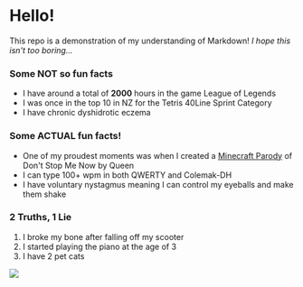 # Hello!

This repo is a demonstration of my understanding of Markdown! *I hope this isn't too boring...*

### Some **NOT** so fun facts
- I have around a total of **2000** hours in the game League of Legends
- I was once in the top 10 in NZ for the Tetris 40Line Sprint Category
- I have chronic dyshidrotic eczema

### Some **ACTUAL** fun facts!
- One of my proudest moments was when I created a [Minecraft Parody](https://www.youtube.com/watch?v=661NcGDDaFg) of Don't Stop Me Now by Queen
- I can type 100+ wpm in both QWERTY and Colemak-DH
- I have voluntary nystagmus meaning I can control my eyeballs and make them shake

### 2 Truths, 1 Lie ###
1. I broke my bone after falling off my scooter
2. I started playing the piano at the age of 3
3. I have 2 pet cats

![](https://i.redd.it/uo9msjsnwi5c1.gif)
